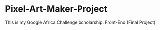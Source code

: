 # Pixel-Art-Maker-Project
This is my Google Africa Challenge Scholarship: Front-End (Final Project)
